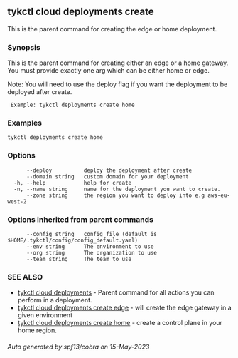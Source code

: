 ## tykctl cloud deployments create

This is the parent command for creating the edge or home deployment.

### Synopsis

This is the parent command for
creating either an edge or a home gateway. You must provide exactly one arg which can be either home or edge.

Note: You will need to use the deploy flag if you want the deployment to be deployed after create.

     Example: tykctl deployments create home

### Examples

```
tykctl deployments create home
```

### Options

```
      --deploy          deploy the deployment after create
      --domain string   custom domain for your deployment
  -h, --help            help for create
  -n, --name string     name for the deployment you want to create.
      --zone string     the region you want to deploy into e.g aws-eu-west-2
```

### Options inherited from parent commands

```
      --config string   config file (default is $HOME/.tykctl/config/config_default.yaml)
      --env string      The environment to use
      --org string      The organization to use
      --team string     The team to use
```

### SEE ALSO

* [tykctl cloud deployments](tykctl_cloud_deployments.md)     - Parent command for all actions you can perform in a
  deployment.
* [tykctl cloud deployments create edge](tykctl_cloud_deployments_create_edge.md)     - will create the edge gateway in
  a given environment
* [tykctl cloud deployments create home](tykctl_cloud_deployments_create_home.md)     - create a control plane in your
  home region.

###### Auto generated by spf13/cobra on 15-May-2023
